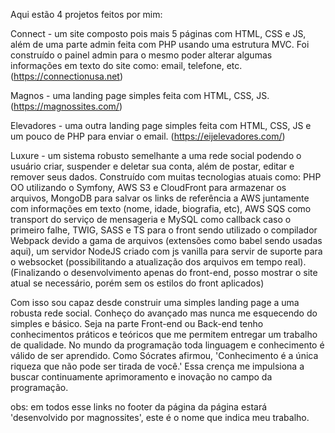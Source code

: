 Aqui estão 4 projetos feitos por mim:

Connect - um site composto pois mais 5 páginas com HTML, CSS e JS, além de uma parte admin feita com PHP usando uma estrutura MVC. Foi construído o painel admin para o mesmo poder alterar algumas informações em texto do site como: email, telefone, etc.
(https://connectionusa.net)

Magnos - uma landing page simples feita com HTML, CSS, JS.
(https://magnossites.com/)

Elevadores - uma outra landing page simples feita com HTML, CSS, JS e um pouco de PHP para enviar o email.
(https://eijelevadores.com/)

Luxure - um sistema robusto semelhante a uma rede social podendo o usuário criar, suspender e deletar sua conta, além de postar, editar e remover seus dados. Construído com muitas tecnologias atuais como: PHP OO utilizando o Symfony, AWS S3 e CloudFront para armazenar os arquivos, MongoDB para salvar os links de referência a AWS juntamente com informações em texto (nome, idade, biografia, etc), AWS SQS como transport do serviço de mensageria e MySQL como callback caso o primeiro falhe, TWIG, SASS e TS para o front sendo utilizado o compilador Webpack devido a gama de arquivos (extensões como babel sendo usadas aqui), um servidor NodeJS criado com js vanilla para servir de suporte para o websocket (possibilitando a atualização dos arquivos em tempo real).
(Finalizando o desenvolvimento apenas do front-end, posso mostrar o site atual se necessário, porém sem os estilos do front aplicados)

Com isso sou capaz desde construir uma simples landing page a uma robusta rede social. Conheço do avançado mas nunca me esquecendo do simples e básico. Seja na parte Front-end ou Back-end tenho conhecimentos práticos e teóricos que me permitem entregar um trabalho de qualidade. No mundo da programação toda linguagem e conhecimento é válido de ser aprendido.
Como Sócrates afirmou, 'Conhecimento é a única riqueza que não pode ser tirada de você.' Essa crença me impulsiona a buscar continuamente aprimoramento e inovação no campo da programação.

obs: em todos esse links no footer da página da página estará 'desenvolvido por magnossites', este é o nome que indica meu trabalho.
